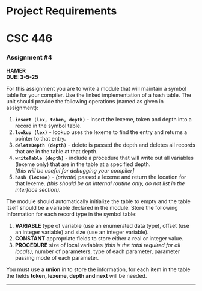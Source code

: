 # Project Requirements
# CSC 446  
### Assignment #4  
**HAMER**  
**DUE: 3-5-25**  

For this assignment you are to write a module that will maintain a symbol table for your compiler. Use the linked implementation of a hash table. The unit should provide the following operations (named as given in assignment):
1. **`insert (lex, token, depth)`** - insert the lexeme, token and depth into a record in the symbol table.
2. **`lookup (lex)`** - lookup uses the lexeme to find the entry and returns a pointer to that entry.
3. **`deleteDepth (depth)`** - delete is passed the depth and deletes all records that are in the table at that depth.
4. **`writeTable (depth)`** - include a procedure that will write out all variables (lexeme only) that are in the table at a specified depth.  
   *[this will be useful for debugging your compiler]*  
5. **`hash (lexeme)`** - *(private)* passed a lexeme and return the location for that lexeme. *(this should be an internal routine only, do not list in the interface section).*

The module should automatically initialize the table to empty and the table itself should be a variable declared in the module.
Store the following information for each record type in the symbol table:
1. **VARIABLE** type of variable (use an enumerated data type), offset (use an integer variable) and size (use an integer variable).
2. **CONSTANT** appropriate fields to store either a real or integer value.
3. **PROCEDURE** size of local variables *(this is the total required for all locals)*, number of parameters, type of each parameter, parameter passing mode of each parameter.

You must use a **union** in to store the information, for each item in the table the fields **token, lexeme, depth and next** will be needed.



---